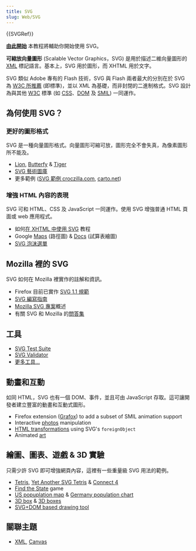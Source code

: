 ```yaml
---
title: SVG
slug: Web/SVG
---
```


{{SVGRef}}

**[由此開始](/zh_tw/SVG/教學)**
本教程將輔助你開始使用 SVG。

**可縮放向量圖形** (Scalable Vector Graphics，SVG) 是用於描述二維向量圖形的 [XML](/zh-TW/XML) 標記語言。基本上，SVG 用於圖形，而
XHTML 用於文字。

SVG 類似 Adobe 專有的 Flash 技術，SVG 與 Flash 兩者最大的分別在於 SVG 為 [W3C 所推薦](http://www.w3.org/Graphics/SVG/) (即標準)，並以
XML 為基礎，而非封閉的二進制格式。SVG 設計為與其他 [W3C](http://www.w3.org/) 標準 (如 [CSS](/zh-TW/CSS)、[DOM](/zh-TW/DOM) 及 [SMIL](http://www.w3.org/AudioVideo/)) 一同運作。

## 為何使用 SVG？

### 更好的圖形格式

SVG 是一種向量圖形格式。向量圖形可縮可放，圖形完全不會失真，為像素圖形所不能及。

- [Lion](http://www.croczilla.com/svg/samples/lion/lion.svg), [Butterfy](http://www.croczilla.com/svg/samples/butterfly/butterfly.svg) & [Tiger](http://www.croczilla.com/svg/samples/tiger/tiger.svg)
- [SVG 藝術圖庫](http://plurib.us/1shot/2007/svg_gallery/)
- 更多範例 ([SVG 範例 croczilla.com](http://www.croczilla.com/svg/samples/), [carto.net](http://www.carto.net/papers/svg/samples/))

### 增強 HTML 內容的表現

SVG 可和 HTML、CSS 及 JavaScript 一同運作。使用 SVG 增強普通 HTML 頁面或 web 應用程式。

- 如何[在 XHTML 中使用 SVG](/zh-TW/SVG_In_HTML_Introduction) 教程
- Google [Maps](http://maps.google.com) (路徑圖) & [Docs](http://docs.google.com) (試算表繪圖)
- [SVG 泡沫選單](http://starkravingfinkle.org/projects/demo/svg-bubblemenu-in-html.xml)

## Mozilla 裡的 SVG

SVG 如何在 Mozilla 裡實作的註解和資訊。

- Firefox 目前已實作 [SVG 1.1 規範](/En/SVG_in_Firefox)
- [SVG 編寫指南](http://jwatt.org/svg/authoring/)
- [Mozilla SVG 專案](/zh-TW/Mozilla_SVG_Project)概述
- 有關 SVG 和 Mozilla 的[問答集](/En/SVG/FAQ)

## 工具

- [SVG Test Suite](http://www.w3.org/Graphics/SVG/Test/)
- [SVG Validator](http://jiggles.w3.org/svgvalidator/)
- [更多工具...](/Special:Tags?tag=SVG:Tools&language=en)

## 動畫和互動

如同 HTML，SVG 也有一個 DOM、事件，並且可由 JavaScript 存取。這可讓開發者建立豐富的動畫和互動式圖形。

- Firefox extension ([Grafox](http://schepers.cc/grafox/)) to add a subset of SMIL animation support
- Interactive [photos](http://people.mozilla.com/~vladimir/demos/photos.svg) manipulation
- [HTML transformations](http://starkravingfinkle.org/blog/2007/07/firefox-3-svg-foreignobject/) using
  SVG's `foreignObject`
- Animated [art](http://lab.vodafone.com/vienna/)

## 繪圖、圖表、遊戲 & 3D 實驗

只需少許 SVG 即可增強網頁內容，這裡有一些重量級 SVG 用法的範例。

- [Tetris](http://www.croczilla.com/svg/samples/svgtetris/svgtetris.svg), [Yet Another SVG Tetris](http://www.codedread.com/yastframe.php) & [Connect 4](http://www.treebuilder.de/svg/connect4.svg)
- [Find the State](http://files.myopera.com/orinoco/svg/USStates.svg) game
- [US popuplation map](http://www.carto.net/papers/svg/us_population/index.html) & [Germany
  population chart](http://www.destatis.de/jetspeed/portal/cms/Sites/destatis/Internet/EN/Content/Statistics/Bevoelkerung/VorausberechnungBevoelkerung/InteraktiveDarstellung/Content75/Bevoelkerungspyramide1W1,templateId=renderSVG.psml)
- [3D box](http://www.treebuilder.de/default.asp?file=441875.xml) & [3D boxes](http://www.treebuilder.de/default.asp?file=206524.xml)
- [SVG+DOM based drawing tool](http://www.amaltas.org/svgapp)

## 關聯主題

- [XML](/zh-TW/XML), [Canvas](/zh-TW/HTML/Canvas)
